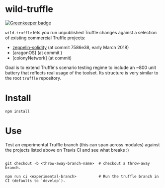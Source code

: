 # wild-truffle

[![Greenkeeper badge](https://badges.greenkeeper.io/trufflesuite/wild-truffle.svg?token=c539e4a31a2ca18a876785bdb92d86507bccc420f3364fbacdcdbdbd759ca66e&ts=1520890061714)](https://greenkeeper.io/)

`wild-truffle` lets you run unpublished Truffle changes against a selection of existing commercial Truffle projects:
+ [zeppelin-solidity](https://github.com/OpenZeppelin/zeppelin-solidity/tree/7586e383c2e9d62b2f1d414e850ab365afef6d89) (at commit 7586e38, early March 2018)
+ [aragonOS] (at commit )
+ [colonyNetwork] (at commit)

Goal is to extend Truffle's scenario testing regime to include an ~800 unit battery that reflects real usage of the toolset. Its structure is very similar to the root `truffle` repository.

# Install

```
npm install
```

# Use

Test an experimental Truffle branch (this can span across modules) against the projects listed above on Travis CI and see what breaks :)

```shell

git checkout -b <throw-away-branch-name>  # checkout a throw-away branch.

npm run ci <experimental-branch>          # Run the truffle branch in CI (defaults to `develop`).
```






